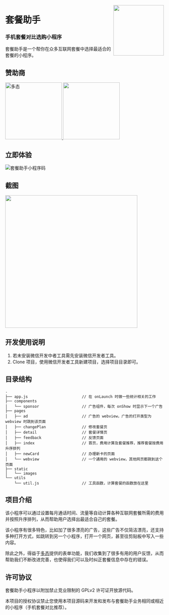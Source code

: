 <a href="https://planmaster.prototype.im"><img src="https://prototype.im/projects/planmaster@2x.png" height="160" align="right"></a>

# 套餐助手

### 手机套餐对比选购小程序

套餐助手是一个帮你在众多互联网套餐中选择最适合的套餐的小程序。

## 赞助商

<div valign="middle">
  <a href="https://www.duotai.net/?utm_source=planmaster&utm_medium=web&utm_campaign=planmaster-github">
    <img src="https://user-images.githubusercontent.com/978810/34824409-447c85e8-f709-11e7-813d-41c9e7f919fe.png" alt="多态" height="180" />
  </a>
  <a href="https://www.duohui.co/?utm_source=planmaster&utm_medium=web&utm_campaign=planmaster-github">
    <img src="https://user-images.githubusercontent.com/978810/34824476-8fc7f4ce-f709-11e7-8f53-b10fdced0038.png" height="180"/>
  </a>
</div>

## 立即体验

![套餐助手小程序码](https://planmaster.prototype.im/minicode.jpg?fix)

## 截图

<img src="https://cdn.sspai.com/2017/11/19/a7c2965a0dfc12c27bf70859c3b9bb13.gif?imageView2/2/w/1120/q/90/interlace/1/ignore-error/1" width="420"/>

## 开发使用说明

1. 若未安装微信开发中者工具需先安装微信开发者工具。
2. Clone 项目，使用微信开发者工具新建项目，选择项目目录即可。

## 目录结构

```
.
├── app.js                        // 在 onLaunch 时做一些统计相关的工作
├── components
│   └── sponsor                   // 广告组件，每次 onShow 时显示下一个广告
├── pages
│   ├── ad                        // 广告的 webview，广告的打开类型为 webview 时跳到该页面
│   ├── changePlan                // 修改套餐页
│   ├── detail                    // 套餐详情页
│   ├── feedback                  // 反馈页面
│   ├── index                     // 首页，费用计算及套餐推荐，推荐套餐按费用升序排列
│   ├── newCard                   // 办理新卡的页面
│   └── webview                   // 一个通用的 webview，其他网页都跳到这个页面
├── static
│   └── images
└── utils
    └── util.js                   // 工具函数，计算套餐的函数放在这里
```
## 项目介绍

该小程序可以通过设置每月通话时间、流量等自动计算各种互联网套餐所需的费用并按照升序排列，从而帮助用户选择出最适合自己的套餐。

该小程序有很多特色，比如加了很多漂亮的广告，这些广告不仅简洁漂亮，还支持多种打开方式，如跳转到另一个小程序，打开一个网页，甚至往剪贴板中写入一些内容。

除此之外，得益于[多态](https://www.duotai.net/?utm_source=planmaster&utm_medium=web&utm_campaign=planmaster-github)提供的表单功能，我们收集到了很多有用的用户反馈，从而帮助我们不断改进完善，也使得我们可以及时纠正套餐信息中存在的错误。

## 许可协议

套餐助手小程序以附加禁止竞业限制的 GPLv2 许可证开放源代码。

本项目的授权协议禁止您使用本项目源码来开发和发布与套餐助手业务相同或相近的小程序（手机套餐对比推荐）。
